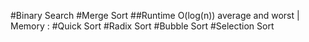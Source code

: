 #Binary Search
#Merge Sort
##Runtime O(log(n)) average and worst | Memory :
#Quick Sort
#Radix Sort
#Bubble Sort
#Selection Sort


